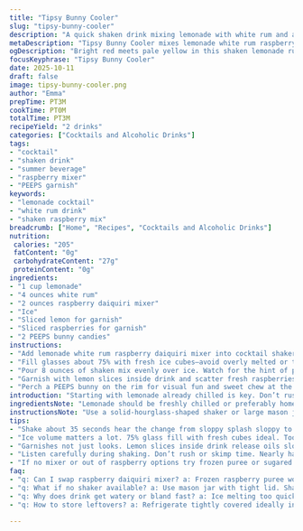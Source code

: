 ```yaml
---
title: "Tipsy Bunny Cooler"
slug: "tipsy-bunny-cooler"
description: "A quick shaken drink mixing lemonade with white rum and a tangy raspberry daiquiri mix now. Stirred differently than usual. Garnished with fresh fruit and a nostalgic candy bunny. Serves two with a punch and some fizz left behind. Calories around 200 each. Sweet but balanced thanks to the tartness lying underneath. Bright red meets pale yellow visually. Light but packs a kick. Perfect for an impromptu party or backyard chill. Easy to make but pay attention to the ice volume and shaking. The raspberry mixer replaces original strawberry for slight tart twist. Measures shifted for sturdier flavor balance."
metaDescription: "Tipsy Bunny Cooler mixes lemonade white rum raspberry daiquiri mixer with fresh fruit garnishes and candy bunny for a tart, crisp refreshing sip. Serves two."
ogDescription: "Bright red meets pale yellow in this shaken lemonade rum cocktail with raspberry tang, fresh lemon and raspberries, plus a cheeky candy bunny on top."
focusKeyphrase: "Tipsy Bunny Cooler"
date: 2025-10-11
draft: false
image: tipsy-bunny-cooler.png
author: "Emma"
prepTime: PT3M
cookTime: PT0M
totalTime: PT3M
recipeYield: "2 drinks"
categories: ["Cocktails and Alcoholic Drinks"]
tags:
- "cocktail"
- "shaken drink"
- "summer beverage"
- "raspberry mixer"
- "PEEPS garnish"
keywords:
- "lemonade cocktail"
- "white rum drink"
- "shaken raspberry mix"
breadcrumb: ["Home", "Recipes", "Cocktails and Alcoholic Drinks"]
nutrition: 
 calories: "205"
 fatContent: "0g"
 carbohydrateContent: "27g"
 proteinContent: "0g"
ingredients:
- "1 cup lemonade"
- "4 ounces white rum"
- "2 ounces raspberry daiquiri mixer"
- "Ice"
- "Sliced lemon for garnish"
- "Sliced raspberries for garnish"
- "2 PEEPS bunny candies"
instructions:
- "Add lemonade white rum raspberry daiquiri mixer into cocktail shaker or large jar. Close tight. Shake vigorously around 35 seconds. Listen for the liquid changing pitch from sloppy to harmonious."
- "Fill glasses about 75% with fresh ice cubes—avoid overly melted or too small crushed ones they dull the drink fast."
- "Pour 8 ounces of shaken mix evenly over ice. Watch for the hint of pink streaming down the sides."
- "Garnish with lemon slices inside drink and scatter fresh raspberries for bite-sized bursts of color and tartness."
- "Perch a PEEPS bunny on the rim for visual fun and sweet chew at the end. Avoid if melting ambient heat—candy becomes sticky mess."
introduction: "Starting with lemonade already chilled is key. Don’t rush shaking; nearly half a minute brings everything alive. Using raspberry instead of strawberry mixer. Why? Found strawberry gets lost sometimes in sweet lemonade—it’s subtle but raspberry cuts better through the rum. Past batches were too sweet or watered down from ice that melted too fast. Now, exactly 8 ounces per glass. Enough to fill the senses without bottling the punch. The lemon slices inside the glass not just garnish—adds aroma as you sip. The PEEPS bunny is a cheeky nod to Easter but anytime sugar fanatics want a colorful chewy bite after the last drop. Keep shaking tune steady, like a rhythmic tap tap. Stuff gets blended properly this way and not slushy or too diluted. Then pour with little fuss. Bright colors signal you got it right. Important: use cold lemonade and fresh ice—the texture of this cocktail relies on crispness not dilution or slushiness. If stuck with no raspberry mixer? Swap for frozen raspberry puree or a sugared raspberry syrup—adjust sweetness accordingly. No shaker? Mason jar works but close lid tight to avoid leaks."
ingredientsNote: "Lemonade should be freshly chilled or preferably homemade with tart lemons squeezed, balancing sweetener to taste. White rum—clear and light body is crucial here; darker rums overpower the subtle berry notes. Raspberry daiquiri mixer replaces strawberry for tartness. Can substitute with raspberry syrup plus extra lemon juice if needed but reduce overall sweetener. Ice—not crushed but firm cubes to slow melting. Garnishes: fresh lemon slices contribute scent and a slight acid burst when biting into it. Fresh raspberries bring texture and refresh the palette. PEEPS bunny adds whimsy but replaceable with any small candy or citrus twist if prefer no sugar overload. Keep ingredients in the fridge before starting to maintain chill throughout prep. The difference between watery and just-right drink is mostly in ice and chilling. Avoid bottled lemonade with preservatives/bitterness, homemade or fresh store-bought works better."
instructionsNote: "Use a solid-hourglass-shaped shaker or large mason jar with a tight lid. Shaking around 35 seconds is optimum—listen for liquid shifting from houseguest slosh to cocktail symphony. Don’t skimp ice in glass—too little and your drink dilutes fast; too much and it overtakes volume of cocktail. Pour gently over ice to maintain temperature. Garnishing inside keeps aroma accessible without overpowering drink—lemon wedges release oils slowly as glass warms in hand. Raspberries not only visual but pop flavor bursts against sweet lemonade and rum. PEEPS on rim—cute but watch heat; melts quickly. Cleanup tip: rinse shaker immediately or flavors stick. If no shaker, mix vigorously with spoon for 45 seconds in sealed jar. Experiment shaking tempo—too fast risks foaming, too slow no proper blending, trust the change in sound and resistance from liquid as cue. Pour steady and don’t tap glass when garnishing, avoids agitation and premature melting of ice. The cocktail is fragile balance between fizzy sweet and tart bite—temperature and fresh ingredients keep it there."
tips:
- "Shake about 35 seconds hear the change from sloppy splash sloppy to smooth harmonious pitch. That sound signals mix ready. Use a solid shaker or mason jar with lid really tight. Avoid slow shaking—liquid blends unevenly and tastes off. Cold lemonade important. Warmer mix dulls punch fast. Ice cubes must be firm not crushed or melted. Melted ice kills texture and dilutes flavor quick. Measure rum, lemonade, raspberry mixer precisely. Adjust only if sweet or tart off. Pour gently over ice to keep chilled balance. Lemon inside glass adds aroma while sipping. Raspberries scatter bite small tart flavor bursts. Candy bunny garnish fun but watch warm temps—melts sticky mess."
- "Ice volume matters a lot. 75% glass fill with fresh cubes ideal. Too little ice water down drink rapidly. Too much ice takes space reduces cocktail volume. Use firm cubes not crushed. Shake mix vigorously before pouring but avoid foam from too fast shaking. Listen for liquid tone changing, it helps timing shaking. If no raspberry daiquiri mixer frozen raspberry puree or syrup fine but reduce sweetener in lemonade or syrup. Lemonade must be fresh chilled or homemade tart lemons squeezed balancing sweetness yourself. Bottled lemonade often bitter or too sweet, kills balance. Prep ingredients cold then shake for crisp edge. That crispness sets apart slippery mouthfeel from watery."
- "Garnishes not just looks. Lemon slices inside drink release oils slowly warming hand brings subtle acid bursts as you sip. Raspberries scatter fresh crisp tart textured contrast. Candy bunny PEEPS on rim adds candy chew but heat melts quickly so skip in warm setting or swap for citrus twist or small candy. Leave small air space above ice and liquid to avoid sloshing during shaking but shaker or jar lid must be tight, leaks ruin rhythm. Rinsing shaker immediately after use prevents flavor stick or residue buildup. No shaker? Mason jar closed tight works but shake 45 seconds rather than 35, use spoon stirring only if really desperate to mix."
- "Listen carefully during shaking. Don’t rush or skimp time. Nearly half minute usually right. Liquid sound shifts from houseguest sloppy to cocktail symphony. That audible cue beats timers every time. Pour slow over ice, preserve cold temp, avoid agitation that makes ice melt too fast. Lemon slices inside glass emit faint oils which balance sweet. Raspberry mixer replaces traditional strawberry for tart sharper note. Past trials with strawberry ended too sweet or washed out by lemonade. Raspberry sharper cut through rum. Adjust measures slightly as needed for sturdier flavor. Keep ingredients chilled before starting to maintain crisp frozen textures."
- "If no mixer or out of raspberry options try frozen puree or sugared raspberry syrup but cut back on sweetener overall. White rum clear light body critical. Dark rums overpower. Lemonade freshly chilled or homemade best. Bottled often bitter or flat. Ice firm cubes slow melting, crushed melts too fast dulling punch. Garnish with raspberries and lemon wedges for contrasting textures and aroma. Candy bunny PEEPS cute but heat sensitive melts soon. Keep shaker or jar rinsed immediately, sticky residue ruin next batch. Pour slow steady avoid tapping glass or stirring garnish to keep ice firm. Keeps drink fresh balanced between fizzy sweet and tart punch."
faq:
- "q: Can I swap raspberry daiquiri mixer? a: Frozen raspberry puree works. Raspberry syrup too but reduces sweetener. Adjust lemon juice accordingly. Strawberry mixers inferior here, past trials confirm. Use what’s freshest chilled."
- "q: What if no shaker available? a: Use mason jar with tight lid. Shake longer 45 seconds to mix fully. If no jar stir vigorously sealed with spoon but mixture less uniform and some dilution risk. Listen for smooth liquid sound as cue."
- "q: Why does drink get watery or bland fast? a: Ice melting too quickly. Use firm fresh cubes not crushed. Too little ice causes rapid dilution. Pour gently over ice, avoid agitation in glass. Cold ingredients and shaking time critical to keep balance."
- "q: How to store leftovers? a: Refrigerate tightly covered ideally in sealed container. Stir gently before reuse. Avoid smashed ice or dissolved mixer in storage. Best fresh but up to a few hours chilled fine. Candy bunny not re-garnishable."

---
```

